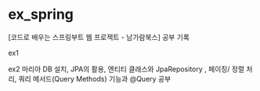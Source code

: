 # ex_spring
[코드로 배우는 스프링부트 웹 프로젝트 - 남가람북스] 공부 기록

ex1


ex2
  마리아 DB 설치, JPA의 활용, 엔티티 클래스와 JpaRepository , 페이징/ 정렬 처리, 쿼리 메서드(Query Methods) 기능과 @Query 공부
